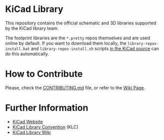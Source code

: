 KiCad Library
=============

This repository contains the official schematic and 3D libraries supported by the KiCad library team.

The footprint libraries are the `*.pretty` repos themselves and are used online by default. If you want to download them locally, the `library-repos-install.bat` and `library-repos-install.sh` scripts [in the KiCad source](http://bazaar.launchpad.net/~kicad-product-committers/kicad/product/files/head:/scripts/) can do this automatically.


How to Contribute
=================

Please, check the [CONTRIBUTING.md](CONTRIBUTING.md) file, or refer to the [Wiki Page](https://github.com/KiCad/kicad-library/wiki/How-To-Contribute).

Further Information
===================

* [KiCad Website](http://kicad-pcb.org/libraries/contribute/)
* [KiCad Library Convention](https://github.com/KiCad/kicad-library/wiki/Kicad-Library-Convention) (KLC)
* [KiCad Library Wiki](https://github.com/KiCad/kicad-library/wiki)
